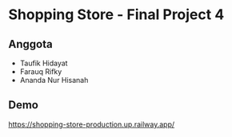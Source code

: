 # Shopping Store - Final Project 4

## Anggota

- Taufik Hidayat
- Farauq Rifky
- Ananda Nur Hisanah

## Demo

https://shopping-store-production.up.railway.app/